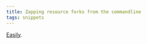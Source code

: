 ```yaml
---
title: Zapping resource forks from the commandline
tags: snippets
---
```


[Easily](http://wincent.com/wiki/Zapping_resource_forks_from_the_commandline).
